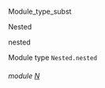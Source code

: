 Module_type_subst

Nested

nested

Module type `Nested.nested`

<a id="module-N"></a>

###### module [N](Module_type_subst.Nested.module-type-nested.N.md)
